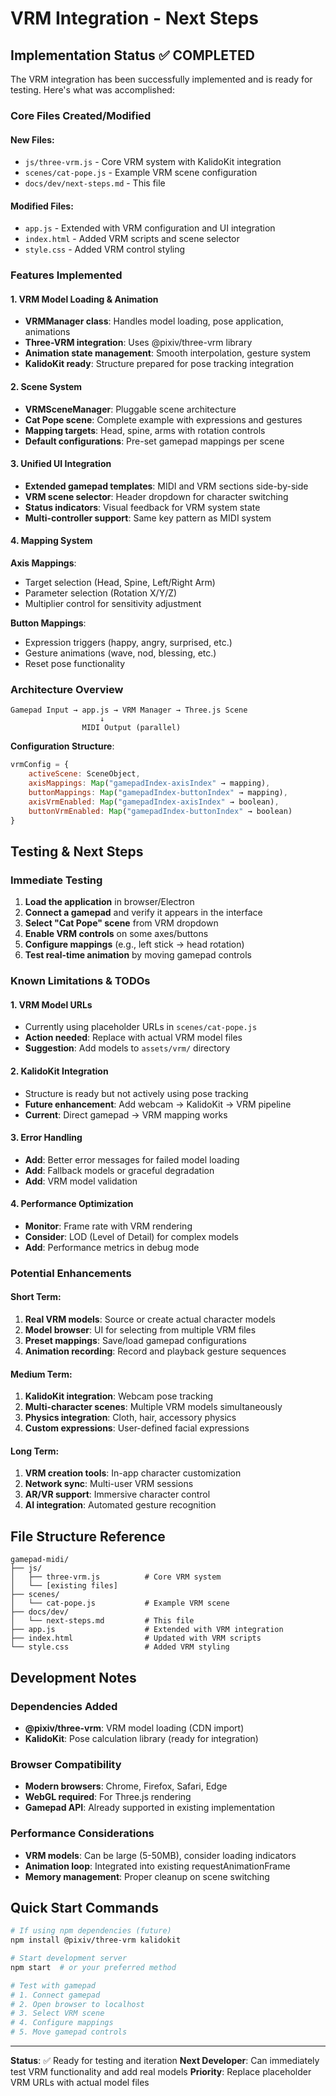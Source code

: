 # VRM Integration - Next Steps

## Implementation Status ✅ COMPLETED

The VRM integration has been successfully implemented and is ready for testing. Here's what was accomplished:

### Core Files Created/Modified

#### New Files:
- `js/three-vrm.js` - Core VRM system with KalidoKit integration
- `scenes/cat-pope.js` - Example VRM scene configuration
- `docs/dev/next-steps.md` - This file

#### Modified Files:
- `app.js` - Extended with VRM configuration and UI integration
- `index.html` - Added VRM scripts and scene selector
- `style.css` - Added VRM control styling

### Features Implemented

#### 1. VRM Model Loading & Animation
- **VRMManager class**: Handles model loading, pose application, animations
- **Three-VRM integration**: Uses @pixiv/three-vrm library
- **Animation state management**: Smooth interpolation, gesture system
- **KalidoKit ready**: Structure prepared for pose tracking integration

#### 2. Scene System
- **VRMSceneManager**: Pluggable scene architecture
- **Cat Pope scene**: Complete example with expressions and gestures
- **Mapping targets**: Head, spine, arms with rotation controls
- **Default configurations**: Pre-set gamepad mappings per scene

#### 3. Unified UI Integration
- **Extended gamepad templates**: MIDI and VRM sections side-by-side
- **VRM scene selector**: Header dropdown for character switching
- **Status indicators**: Visual feedback for VRM system state
- **Multi-controller support**: Same key pattern as MIDI system

#### 4. Mapping System
**Axis Mappings**:
- Target selection (Head, Spine, Left/Right Arm)
- Parameter selection (Rotation X/Y/Z)
- Multiplier control for sensitivity adjustment

**Button Mappings**:
- Expression triggers (happy, angry, surprised, etc.)
- Gesture animations (wave, nod, blessing, etc.)
- Reset pose functionality

### Architecture Overview

```
Gamepad Input → app.js → VRM Manager → Three.js Scene
                    ↓
                MIDI Output (parallel)
```

**Configuration Structure**:
```javascript
vrmConfig = {
    activeScene: SceneObject,
    axisMappings: Map("gamepadIndex-axisIndex" → mapping),
    buttonMappings: Map("gamepadIndex-buttonIndex" → mapping),
    axisVrmEnabled: Map("gamepadIndex-axisIndex" → boolean),
    buttonVrmEnabled: Map("gamepadIndex-buttonIndex" → boolean)
}
```

## Testing & Next Steps

### Immediate Testing
1. **Load the application** in browser/Electron
2. **Connect a gamepad** and verify it appears in the interface
3. **Select "Cat Pope" scene** from VRM dropdown
4. **Enable VRM controls** on some axes/buttons
5. **Configure mappings** (e.g., left stick → head rotation)
6. **Test real-time animation** by moving gamepad controls

### Known Limitations & TODOs

#### 1. VRM Model URLs
- Currently using placeholder URLs in `scenes/cat-pope.js`
- **Action needed**: Replace with actual VRM model files
- **Suggestion**: Add models to `assets/vrm/` directory

#### 2. KalidoKit Integration
- Structure is ready but not actively using pose tracking
- **Future enhancement**: Add webcam → KalidoKit → VRM pipeline
- **Current**: Direct gamepad → VRM mapping works

#### 3. Error Handling
- **Add**: Better error messages for failed model loading
- **Add**: Fallback models or graceful degradation
- **Add**: VRM model validation

#### 4. Performance Optimization
- **Monitor**: Frame rate with VRM rendering
- **Consider**: LOD (Level of Detail) for complex models
- **Add**: Performance metrics in debug mode

### Potential Enhancements

#### Short Term:
1. **Real VRM models**: Source or create actual character models
2. **Model browser**: UI for selecting from multiple VRM files
3. **Preset mappings**: Save/load gamepad configurations
4. **Animation recording**: Record and playback gesture sequences

#### Medium Term:
1. **KalidoKit integration**: Webcam pose tracking
2. **Multi-character scenes**: Multiple VRM models simultaneously
3. **Physics integration**: Cloth, hair, accessory physics
4. **Custom expressions**: User-defined facial expressions

#### Long Term:
1. **VRM creation tools**: In-app character customization
2. **Network sync**: Multi-user VRM sessions
3. **AR/VR support**: Immersive character control
4. **AI integration**: Automated gesture recognition

## File Structure Reference

```
gamepad-midi/
├── js/
│   ├── three-vrm.js          # Core VRM system
│   └── [existing files]
├── scenes/
│   └── cat-pope.js           # Example VRM scene
├── docs/dev/
│   └── next-steps.md         # This file
├── app.js                    # Extended with VRM integration
├── index.html                # Updated with VRM scripts
└── style.css                 # Added VRM styling
```

## Development Notes

### Dependencies Added
- **@pixiv/three-vrm**: VRM model loading (CDN import)
- **KalidoKit**: Pose calculation library (ready for integration)

### Browser Compatibility
- **Modern browsers**: Chrome, Firefox, Safari, Edge
- **WebGL required**: For Three.js rendering
- **Gamepad API**: Already supported in existing implementation

### Performance Considerations
- **VRM models**: Can be large (5-50MB), consider loading indicators
- **Animation loop**: Integrated into existing requestAnimationFrame
- **Memory management**: Proper cleanup on scene switching

## Quick Start Commands

```bash
# If using npm dependencies (future)
npm install @pixiv/three-vrm kalidokit

# Start development server
npm start  # or your preferred method

# Test with gamepad
# 1. Connect gamepad
# 2. Open browser to localhost
# 3. Select VRM scene
# 4. Configure mappings
# 5. Move gamepad controls
```

---

**Status**: ✅ Ready for testing and iteration
**Next Developer**: Can immediately test VRM functionality and add real models
**Priority**: Replace placeholder VRM URLs with actual model files
